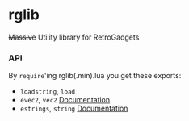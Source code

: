 # rglib
~~Massive~~ Utility library for RetroGadgets
### API
By `require`'ing rglib(.min).lua you get these exports:
- `loadstring`, `load`
- `evec2`, `vec2` [Documentation](https://example.com) <!-- placeholder -->
- `estrings`, `string` [Documentation](https://example.com)